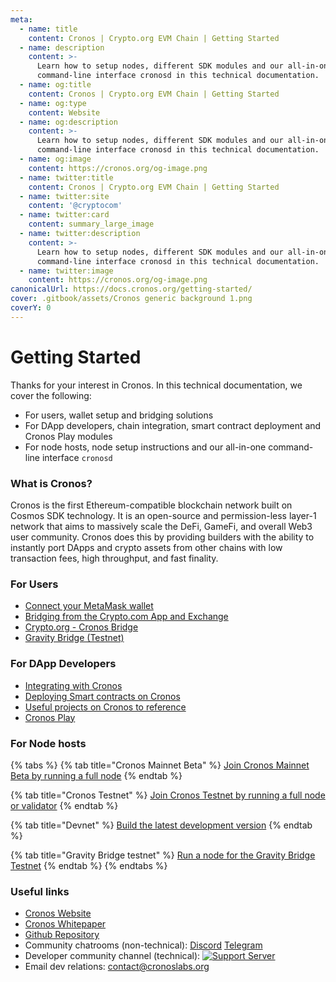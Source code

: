 ```yaml
---
meta:
  - name: title
    content: Cronos | Crypto.org EVM Chain | Getting Started
  - name: description
    content: >-
      Learn how to setup nodes, different SDK modules and our all-in-one
      command-line interface cronosd in this technical documentation.
  - name: og:title
    content: Cronos | Crypto.org EVM Chain | Getting Started
  - name: og:type
    content: Website
  - name: og:description
    content: >-
      Learn how to setup nodes, different SDK modules and our all-in-one
      command-line interface cronosd in this technical documentation.
  - name: og:image
    content: https://cronos.org/og-image.png
  - name: twitter:title
    content: Cronos | Crypto.org EVM Chain | Getting Started
  - name: twitter:site
    content: '@cryptocom'
  - name: twitter:card
    content: summary_large_image
  - name: twitter:description
    content: >-
      Learn how to setup nodes, different SDK modules and our all-in-one
      command-line interface cronosd in this technical documentation.
  - name: twitter:image
    content: https://cronos.org/og-image.png
canonicalUrl: https://docs.cronos.org/getting-started/
cover: .gitbook/assets/Cronos generic background 1.png
coverY: 0
---
```


# Getting Started

Thanks for your interest in Cronos. In this technical documentation, we cover the following:

* For users, wallet setup and bridging solutions
* For DApp developers, chain integration, smart contract deployment and Cronos Play modules
* For node hosts, node setup instructions and our all-in-one command-line interface `cronosd`

### What is Cronos?

Cronos is the first Ethereum-compatible blockchain network built on Cosmos SDK technology. It is an open-source and permission-less layer-1 network that aims to massively scale the DeFi, GameFi, and overall Web3 user community. Cronos does this by providing builders with the ability to instantly port DApps and crypto assets from other chains with low transaction fees, high throughput, and fast finality.

### For Users

* [Connect your MetaMask wallet](for-users/metamask.md)
* [Bridging from the Crypto.com App and Exchange](for-users/bridge/app\_n\_ex/)
* [Crypto.org - Cronos Bridge](for-users/bridge/other\_chain/)&#x20;
* [Gravity Bridge (Testnet)](for-users/bridge/gb-testnet.md)

### For DApp Developers

* [Integrating with Cronos](for-dapp-developers/chain-integration/)
* [Deploying Smart contracts on Cronos](for-dapp-developers/cronos-smart-contract/)
* [Useful projects on Cronos to reference](for-dapp-developers/useful-projects-on-cronos.md)
* [Cronos Play](cronos-play/cronos-play.md)

### For Node hosts

{% tabs %}
{% tab title="Cronos Mainnet Beta" %}
[Join Cronos Mainnet Beta by running a full node](for-node-hosts/running-nodes/cronos-mainnet/)
{% endtab %}

{% tab title="Cronos Testnet" %}
[Join Cronos Testnet by running a full node or validator](for-node-hosts/running-nodes/cronos-testnet.md)
{% endtab %}

{% tab title="Devnet" %}
[Build the latest development version](for-node-hosts/running-nodes/local-devnet.md)
{% endtab %}

{% tab title="Gravity Bridge testnet" %}
[Run a node for the Gravity Bridge Testnet](for-node-hosts/running-nodes/cronos-gbtestnet.md)
{% endtab %}
{% endtabs %}

### Useful links

* [Cronos Website](https://cronos.org/)
* [Cronos Whitepaper](https://whitepaper.cronos.org/)
* [Github Repository](https://github.com/crypto-org-chain/cronos)
* Community chatrooms (non-technical): [Discord](https://discord.gg/nsp9JTC) [Telegram](https://t.me/CryptoComOfficial)
* Developer community channel (technical): [![Support Server](https://img.shields.io/discord/783264383978569728.svg?color=7289da\&label=Crypto.org%C2%A0Chain)](https://discord.gg/pahqHz26q4)
* Email dev relations: [contact@cronoslabs.org](mailto:contact@cronoslabs.org)
